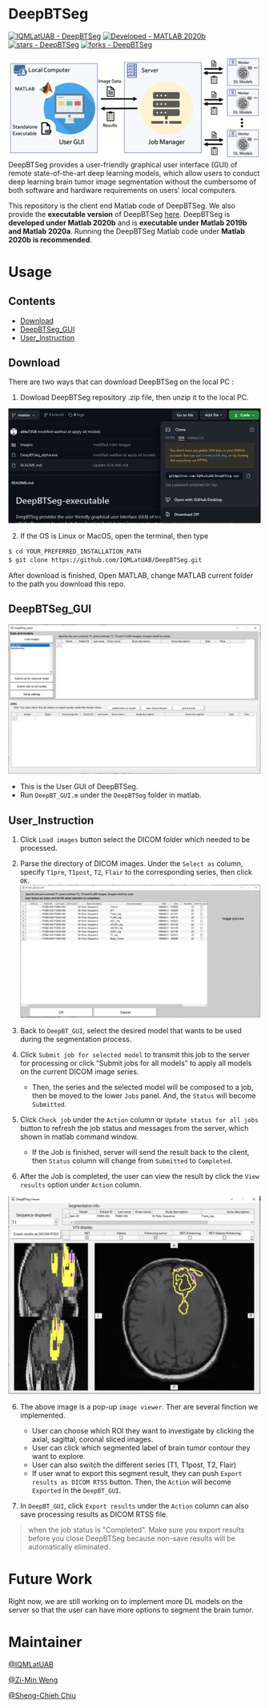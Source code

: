 # DeepBTSeg
[![IQMLatUAB - DeepBTSeg](https://img.shields.io/static/v1?label=IQMLatUAB&message=DeepBTSeg&color=blue&logo=github)](https://github.com/IQMLatUAB/DeepBTSeg)
[![Developed - MATLAB 2020b](https://img.shields.io/badge/Developed-MATLAB_2020b-blueviolet?logo=Mathworks&logoColor=white)](https://)
[![stars - DeepBTSeg](https://img.shields.io/github/stars/IQMLatUAB/DeepBTSeg?style=social)](https://github.com/IQMLatUAB/DeepBTSeg)
[![forks - DeepBTSeg](https://img.shields.io/github/forks/IQMLatUAB/DeepBTSeg?style=social)](https://github.com/IQMLatUAB/DeepBTSeg)

![](images/flowchart_V1.png)
DeepBTSeg provides a user-friendly graphical user interface (GUI) of remote state-of-the-art deep learning models, which allow users to conduct deep learning  brain tumor image segmentation without the cumbersome of both software and hardware requirements on users' local computers. 

This repository is the client end Matlab code of DeepBTSeg. We also provide the **executable version** of DeepBTSeg [here](https://github.com/IQMLatUAB/DeepBTSeg-executable).
 DeepBTSeg is **developed under Matlab 2020b** and is **executable under Matlab 2019b and Matlab 2020a**. Running the DeepBTSeg Matlab code under **Matlab 2020b is recommended**.

# Usage
## Contents
- [Download](#Download)
- [DeepBTSeg_GUI](#DeepBTSeg_GUI)
- [User_Instruction](#User_Instruction)
## Download

There are two ways that can download DeepBTSeg on the local PC :
1. Dowload DeepBTSeg repository .zip file, then unzip it to the local PC.

![](images/9.png)

2. If the OS is Linux or MacOS, open the terminal, then type
```bash
$ cd YOUR_PREFERRED_INSTALLATION_PATH
$ git clone https://github.com/IQMLatUAB/DeepBTSeg.git
```
After download is finished, Open MATLAB, change MATLAB current folder to the path you download this repo.

## DeepBTSeg_GUI
![](images/DeepBTGUI_whole_window.PNG)
- This is the User GUI of DeepBTSeg.
- Run `DeepBT_GUI.m` under the `DeepBTSeg` folder in matlab.

## User_Instruction
1. Click `Load images` button select the DICOM folder which needed to be processed.

2. Parse the directory of DICOM images. Under the `Select as` column, specify `T1pre`, `T1post`, `T2`, `Flair` to the corresponding series, then click `OK`.
![](images/DICOM_selection.png)

3. Back to `DeepBT_GUI`, select the desired model that wants to be used during the segmentation process.

3. Click `Submit job for selected model` to transmit this job to the server for processing or click “Submit jobs for all models” to apply all models on the current DICOM image series.

    - Then, the series and the selected model will be composed to a job, then be moved to the lower `Jobs` panel. And, the `Status` will become `Submitted`.

4. Click `Check job` under the `Action` column or `Update status for all jobs` button to refresh the job status and messages from the server, which shown in matlab command window.
    - If the Job is finished, server will send the result back to the client, then `Status` column will change from `Submitted` to `Completed`.

5. After the Job is completed, the user can view the result by click the `View results` option under `Action` column.

![](images/Image_viewer.png)

6. The above image is a pop-up `image viewer`. Ther are several finction we implemented.
    - User can choose which ROI they want to investigate by clicking the axial, sagittal, coronal sliced images.
    - User can click which segmented label of brain tumor contour they want to explore.
    - User can also switch the different series (T1, T1post, T2, Flair)
    - If user wnat to export this segment result, they can push `Export results as DICOM RTSS` button. Then, the `Action` will become `Exported` in the `DeepBT_GUI`.

7. In `DeepBT_GUI`, click `Export results` under the `Action` column can also save processing results as DICOM RTSS file. 

> when the job status is "Completed". Make sure you export results before you close DeepBTSeg because non-save results will be automatically eliminated.
# Future Work
Right now, we are still working on to implement more DL models on the server so that the user can have more options to segment the brain tumor.

# Maintainer
[@IQMLatUAB](https://github.com/IQMLatUAB)

[@Zi-Min Weng](https://github.com/elite7358)

[@Sheng-Chieh Chiu](https://github.com/chocolatetoast-chiu)